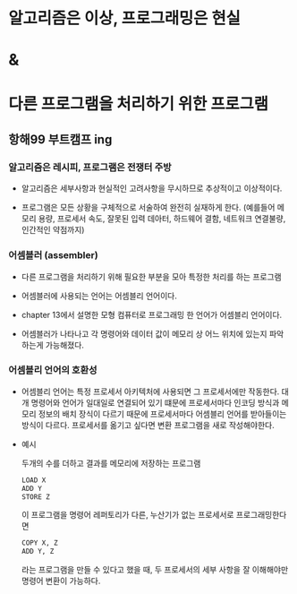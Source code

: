 # 알고리즘은 이상, 프로그래밍은 현실
# &
# 다른 프로그램을 처리하기 위한 프로그램
## 항해99 부트캠프 ing


### 알고리즘은 레시피, 프로그램은 전쟁터 주방

* 알고리즘은 세부사항과 현실적인 고려사항을 무시하므로 추상적이고 이상적이다.

* 프로그램은 모든 상황을 구체적으로 서술하여 완전히 실재하게 한다. (예를들어 메모리 용량, 프로세서 속도, 잘못된 입력 데아터, 하드웨어 결함, 네트워크 연결불량, 인간적인 약점까지)




### 어셈블러 (assembler)


* 다른 프로그램을 처리하기 위해 필요한 부분을 모아 특정한 처리를 하는 프로그램

* 어셈블러에 사용되는 언어는 어셈블리 언어이다.

*  chapter 13에서 설명한 모형 컴퓨터로 프로그래밍 한 언어가 어셈블리 언어이다.

* 어셈블러가 나타나고 각 명령어와 데이터 값이 메모리 상 어느 위치에 있는지 파악하는게 가능해졌다.



### 어셈블리 언어의 호환성


* 어셈블리 언어는 특정 프로세서 아키텍처에 사용되면 그 프로세서에만 작동한다.
  대개 명령어와 언어가 일대일로 연결되어 있기 떄문에 프로세서마다 인코딩 방식과 메모리 정보의 배치 장식이 다르기 때문에 프로세서마다 어셈블리 언어를 받아들이는 방식이 다르다.
  프로세서를 옮기고 싶다면 변환 프로그램을 새로 작성해야한다.


* 예시

    두개의 수를 더하고 결과를 메모리에 저장하는 프로그램
    
    ```txt
    LOAD X
    ADD Y
    STORE Z
    ```

    이 프로그램을 명령어 레퍼토리가 다른, 누산기가 없는 프로세서로 프로그래밍한다면

    ```txt
    COPY X, Z
    ADD Y, Z
    ```
    라는 프로그램을 만들 수 있다고 했을 때, 두 프로세서의 세부 사항을 잘 이해해야만 명령어 변환이 가능하다.